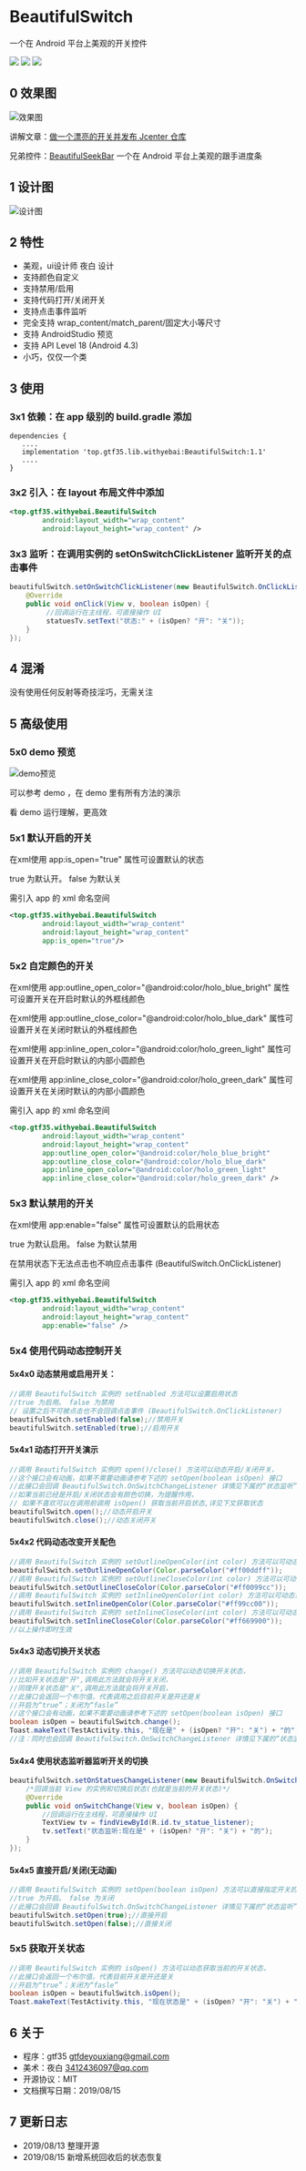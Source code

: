# BeautifulSwitch

一个在 Android 平台上美观的开关控件

[![](https://img.shields.io/github/stars/gtf35/beautiful_switch?style=for-the-badge)]()  [![](https://img.shields.io/github/forks/gtf35/beautiful_switch?style=for-the-badge)]()  [![](https://img.shields.io/github/release/gtf35/beautiful_switch?style=for-the-badge)](https://github.com/gtf35/beautiful_switch/releases) 

## 0 效果图
![效果图](https://github.com/gtf35/beautiful_switch/blob/master/static/switch.gif)

讲解文章：[做一个漂亮的开关并发布 Jcenter 仓库](https://github.com/gtf35/beautiful_switch/blob/master/static/blog/blog.md)

兄弟控件：[BeautifulSeekBar](https://github.com/gtf35/beautiful_seekbar)  一个在 Android 平台上美观的跟手进度条

## 1 设计图
![设计图](https://github.com/gtf35/beautiful_switch/blob/master/static/yuanpic.png)

## 2 特性
   - 美观，ui设计师 夜白 设计
   - 支持颜色自定义
   - 支持禁用/启用
   - 支持代码打开/关闭开关
   - 支持点击事件监听
   - 完全支持 wrap_content/match_parent/固定大小等尺寸
   - 支持 AndroidStudio 预览
   - 支持 API Level 18 (Android 4.3)
   - 小巧，仅仅一个类

## 3 使用
### 	3x1 依赖：在 app 级别的 build.gradle 添加

```Gradle
dependencies {
   ....
   implementation 'top.gtf35.lib.withyebai:BeautifulSwitch:1.1'
   ....
}
```

### 	3x2 引入：在 layout 布局文件中添加
```xml
<top.gtf35.withyebai.BeautifulSwitch
        android:layout_width="wrap_content"
        android:layout_height="wrap_content" />
```
### 	3x3 监听：在调用实例的 setOnSwitchClickListener 监听开关的点击事件

```java
beautifulSwitch.setOnSwitchClickListener(new BeautifulSwitch.OnClickListener() {
    @Override
    public void onClick(View v, boolean isOpen) {
      	 //回调运行在主线程，可直接操作 UI
      	 statuesTv.setText("状态:" + (isOpen? "开": "关"));
   	}
});
```


## 4 混淆
没有使用任何反射等奇技淫巧，无需关注

## 5 高级使用

### 		5x0 demo 预览

![demo预览](https://github.com/gtf35/beautiful_switch/blob/master/static/demopic.png)

可以参考 demo ，在 demo 里有所有方法的演示

看 demo 运行理解，更高效

### 	5x1 默认开启的开关
在xml使用 app:is_open="true" 属性可设置默认的状态

true 为默认开。 false 为默认关

需引入 app 的 xml 命名空间

```xml
<top.gtf35.withyebai.BeautifulSwitch
        android:layout_width="wrap_content"
        android:layout_height="wrap_content"
        app:is_open="true"/>
```

###		5x2 自定颜色的开关

在xml使用 app:outline_open_color="@android:color/holo_blue_bright" 属性可设置开关在开启时默认的外框线颜色 

在xml使用 app:outline_close_color="@android:color/holo_blue_dark" 属性可设置开关在关闭时默认的外框线颜色

在xml使用 app:inline_open_color="@android:color/holo_green_light" 属性可设置开关在开启时默认的内部小圆颜色

在xml使用 app:inline_close_color="@android:color/holo_green_dark" 属性可设置开关在关闭时默认的内部小圆颜色

需引入 app 的 xml 命名空间
        

```xml
<top.gtf35.withyebai.BeautifulSwitch
        android:layout_width="wrap_content"
        android:layout_height="wrap_content"
        app:outline_open_color="@android:color/holo_blue_bright"
        app:outline_close_color="@android:color/holo_blue_dark"
        app:inline_open_color="@android:color/holo_green_light"
        app:inline_close_color="@android:color/holo_green_dark" />
```

###		5x3 默认禁用的开关
在xml使用 app:enable="false" 属性可设置默认的启用状态

true 为默认启用。 false 为默认禁用

在禁用状态下无法点击也不响应点击事件 (BeautifulSwitch.OnClickListener)

需引入 app 的 xml 命名空间

```xml
<top.gtf35.withyebai.BeautifulSwitch
        android:layout_width="wrap_content"
        android:layout_height="wrap_content"
        app:enable="false" />
```

###		5x4 使用代码动态控制开关
   #### 5x4x0 动态禁用或启用开关：
```java
//调用 BeautifulSwitch 实例的 setEnabled 方法可以设置启用状态
//true 为启用。 false 为禁用
// 设置之后不可被点击也不会回调点击事件 (BeautifulSwitch.OnClickListener)
beautifulSwitch.setEnabled(false);//禁用开关
beautifulSwitch.setEnabled(true);//启用开关
```

   #### 5x4x1 动态打开开关演示
```java
//调用 BeautifulSwitch 实例的 open()/close() 方法可以动态开启/关闭开关，
//这个接口会有动画，如果不需要动画请参考下述的 setOpen(boolean isOpen) 接口
//此接口会回调 BeautifulSwitch.OnSwitchChangeListener 详情见下属的“状态监听”
//如果当前已经是开启/关闭状态会有颜色切换，为提醒作用，
// 如果不喜欢可以在调用前调用 isOpen() 获取当前开启状态,详见下文获取状态
beautifulSwitch.open();//动态开启开关
beautifulSwitch.close();//动态关闭开关
```

#### 5x4x2 代码动态改变开关配色

```java
//调用 BeautifulSwitch 实例的 setOutlineOpenColor(int color) 方法可以可动态设置开关在开启时的外框线颜色
beautifulSwitch.setOutlineOpenColor(Color.parseColor("#ff00ddff"));
//调用 BeautifulSwitch 实例的 setOutlineCloseColor(int color) 方法可以可动态设置开关在关闭时的外框线颜色
beautifulSwitch.setOutlineCloseColor(Color.parseColor("#ff0099cc"));
//调用 BeautifulSwitch 实例的 setInlineOpenColor(int color) 方法可以可动态设置开关在开启时的内部小圆颜色
beautifulSwitch.setInlineOpenColor(Color.parseColor("#ff99cc00"));
//调用 BeautifulSwitch 实例的 setInlineCloseColor(int color) 方法可以可动态设置开关在关闭时的内部小圆颜色
beautifulSwitch.setInlineCloseColor(Color.parseColor("#ff669900"));
//以上操作即时生效
```

#### 5x4x3 动态切换开关状态

```java
//调用 BeautifulSwitch 实例的 change() 方法可以动态切换开关状态，
//比如开关状态是"开",调用此方法就会将开关关闭，
//同理开关状态是"关",调用此方法就会将开关开启，
//此接口会返回一个布尔值，代表调用之后目前开关是开还是关
//开启为“true”；关闭为“fasle”
//这个接口会有动画，如果不需要动画请参考下述的 setOpen(boolean isOpen) 接口
boolean isOpen = beautifulSwitch.change();
Toast.makeText(TestActivity.this, "现在是" + (isOpen? "开": "关") + "的", Toast.LENGTH_SHORT).show();
//注：同时也会回调 BeautifulSwitch.OnSwitchChangeListener 详情见下属的“状态监听”
```

#### 5x4x4 使用状态监听器监听开关的切换

```java
beautifulSwitch.setOnStatuesChangeListener(new BeautifulSwitch.OnSwitchChangeListener() {
    /*回调当前 View 的实例和切换后状态(也就是当前的开关状态)*/
    @Override
    public void onSwitchChange(View v, boolean isOpen) {
        //回调运行在主线程，可直接操作 UI
        TextView tv = findViewById(R.id.tv_statue_listener);
        tv.setText("状态监听:现在是" + (isOpen? "开": "关") + "的");
    }
});
```

#### 5x4x5 直接开启/关闭(无动画)

```java
//调用 BeautifulSwitch 实例的 setOpen(boolean isOpen) 方法可以直接指定开关的打开或者关闭，无动画，
//true 为开启。 false 为关闭
//此接口会回调 BeautifulSwitch.OnSwitchChangeListener 详情见下属的“状态监听”
beautifulSwitch.setOpen(true);//直接开启
beautifulSwitch.setOpen(false);//直接关闭
```

### 5x5 获取开关状态

```java
//调用 BeautifulSwitch 实例的 isOpen() 方法可以动态获取当前的开关状态，
//此接口会返回一个布尔值，代表目前开关是开还是关
//开启为“true”；关闭为“fasle”
boolean isOpen = beautifulSwitch.isOpen();
Toast.makeText(TestActivity.this, "现在状态是" + (isOpen? "开": "关") + "的", Toast.LENGTH_SHORT).show();
```



## 6 关于

- 程序：gtf35 gtfdeyouxiang@gmail.com
- 美术：夜白 3412436097@qq.com
- 开源协议：MIT
- 文档撰写日期：2019/08/15

## 7 更新日志

- 2019/08/13 整理开源
- 2019/08/15 新增系统回收后的状态恢复